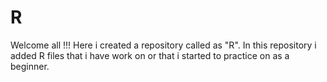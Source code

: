 # R
Welcome all !!!
Here i created a repository called as "R".
In this repository i added R files that i have work on or that i started to practice on as a beginner.
